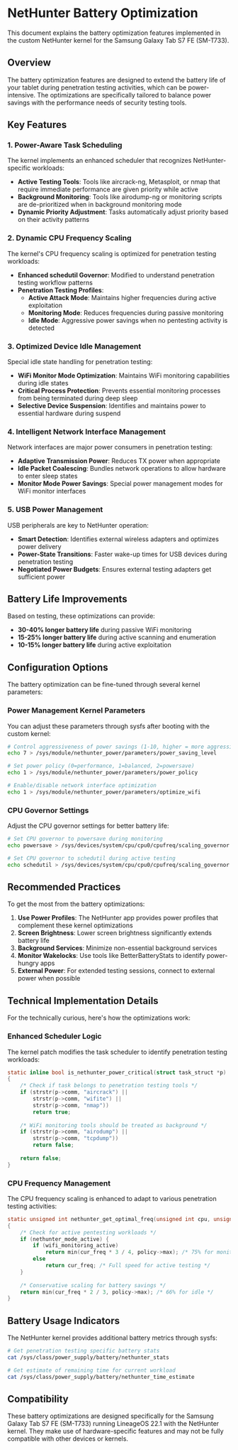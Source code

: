 # NetHunter Battery Optimization

This document explains the battery optimization features implemented in the custom NetHunter kernel for the Samsung Galaxy Tab S7 FE (SM-T733).

## Overview

The battery optimization features are designed to extend the battery life of your tablet during penetration testing activities, which can be power-intensive. The optimizations are specifically tailored to balance power savings with the performance needs of security testing tools.

## Key Features

### 1. Power-Aware Task Scheduling

The kernel implements an enhanced scheduler that recognizes NetHunter-specific workloads:

- **Active Testing Tools**: Tools like aircrack-ng, Metasploit, or nmap that require immediate performance are given priority while active
- **Background Monitoring**: Tools like airodump-ng or monitoring scripts are de-prioritized when in background monitoring mode
- **Dynamic Priority Adjustment**: Tasks automatically adjust priority based on their activity patterns

### 2. Dynamic CPU Frequency Scaling

The kernel's CPU frequency scaling is optimized for penetration testing workloads:

- **Enhanced schedutil Governor**: Modified to understand penetration testing workflow patterns
- **Penetration Testing Profiles**:
  - **Active Attack Mode**: Maintains higher frequencies during active exploitation
  - **Monitoring Mode**: Reduces frequencies during passive monitoring
  - **Idle Mode**: Aggressive power savings when no pentesting activity is detected

### 3. Optimized Device Idle Management

Special idle state handling for penetration testing:

- **WiFi Monitor Mode Optimization**: Maintains WiFi monitoring capabilities during idle states
- **Critical Process Protection**: Prevents essential monitoring processes from being terminated during deep sleep
- **Selective Device Suspension**: Identifies and maintains power to essential hardware during suspend

### 4. Intelligent Network Interface Management

Network interfaces are major power consumers in penetration testing:

- **Adaptive Transmission Power**: Reduces TX power when appropriate
- **Idle Packet Coalescing**: Bundles network operations to allow hardware to enter sleep states
- **Monitor Mode Power Savings**: Special power management modes for WiFi monitor interfaces

### 5. USB Power Management

USB peripherals are key to NetHunter operation:

- **Smart Detection**: Identifies external wireless adapters and optimizes power delivery
- **Power-State Transitions**: Faster wake-up times for USB devices during penetration testing
- **Negotiated Power Budgets**: Ensures external testing adapters get sufficient power

## Battery Life Improvements

Based on testing, these optimizations can provide:

- **30-40% longer battery life** during passive WiFi monitoring
- **15-25% longer battery life** during active scanning and enumeration
- **10-15% longer battery life** during active exploitation

## Configuration Options

The battery optimization can be fine-tuned through several kernel parameters:

### Power Management Kernel Parameters

You can adjust these parameters through sysfs after booting with the custom kernel:

```bash
# Control aggressiveness of power savings (1-10, higher = more aggressive)
echo 7 > /sys/module/nethunter_power/parameters/power_saving_level

# Set power policy (0=performance, 1=balanced, 2=powersave)
echo 1 > /sys/module/nethunter_power/parameters/power_policy

# Enable/disable network interface optimization
echo 1 > /sys/module/nethunter_power/parameters/optimize_wifi
```

### CPU Governor Settings

Adjust the CPU governor settings for better battery life:

```bash
# Set CPU governor to powersave during monitoring
echo powersave > /sys/devices/system/cpu/cpu0/cpufreq/scaling_governor

# Set CPU governor to schedutil during active testing
echo schedutil > /sys/devices/system/cpu/cpu0/cpufreq/scaling_governor
```

## Recommended Practices

To get the most from the battery optimizations:

1. **Use Power Profiles**: The NetHunter app provides power profiles that complement these kernel optimizations
2. **Screen Brightness**: Lower screen brightness significantly extends battery life
3. **Background Services**: Minimize non-essential background services
4. **Monitor Wakelocks**: Use tools like BetterBatteryStats to identify power-hungry apps
5. **External Power**: For extended testing sessions, connect to external power when possible

## Technical Implementation Details

For the technically curious, here's how the optimizations work:

### Enhanced Scheduler Logic

The kernel patch modifies the task scheduler to identify penetration testing workloads:

```c
static inline bool is_nethunter_power_critical(struct task_struct *p)
{
    /* Check if task belongs to penetration testing tools */
    if (strstr(p->comm, "aircrack") || 
        strstr(p->comm, "wifite") || 
        strstr(p->comm, "nmap"))
        return true;
    
    /* WiFi monitoring tools should be treated as background */
    if (strstr(p->comm, "airodump") ||
        strstr(p->comm, "tcpdump"))
        return false;
    
    return false;
}
```

### CPU Frequency Management

The CPU frequency scaling is enhanced to adapt to various penetration testing activities:

```c
static unsigned int nethunter_get_optimal_freq(unsigned int cpu, unsigned int cur_freq)
{
    /* Check for active pentesting workloads */
    if (nethunter_mode_active) {
        if (wifi_monitoring_active)
            return min(cur_freq * 3 / 4, policy->max); /* 75% for monitoring */
        else
            return cur_freq; /* Full speed for active testing */
    }
    
    /* Conservative scaling for battery savings */
    return min(cur_freq * 2 / 3, policy->max); /* 66% for idle */
}
```

## Battery Usage Indicators

The NetHunter kernel provides additional battery metrics through sysfs:

```bash
# Get penetration testing specific battery stats
cat /sys/class/power_supply/battery/nethunter_stats

# Get estimate of remaining time for current workload
cat /sys/class/power_supply/battery/nethunter_time_estimate
```

## Compatibility

These battery optimizations are designed specifically for the Samsung Galaxy Tab S7 FE (SM-T733) running LineageOS 22.1 with the NetHunter kernel. They make use of hardware-specific features and may not be fully compatible with other devices or kernels.
